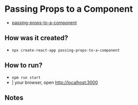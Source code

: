 # Passing Props to a Component

* [passing-props-to-a-component](/src/content/learn/passing-props-to-a-component.md)

## How was it created?

* `npx create-react-app passing-props-to-a-component`

## How to run?

* `npm run start`
* | your browser, open [http://localhost:3000](http://localhost:3000)

## Notes

